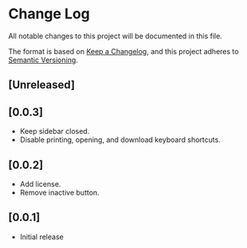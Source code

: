 # Change Log

All notable changes to this project will be documented in this file.

The format is based on [Keep a Changelog](https://keepachangelog.com/en/1.0.0/),
and this project adheres to [Semantic Versioning](https://semver.org/spec/v2.0.0.html).

## [Unreleased]

## [0.0.3]

- Keep sidebar closed.
- Disable printing, opening, and download keyboard shortcuts.

## [0.0.2]

- Add license.
- Remove inactive button.

## [0.0.1]

- Initial release